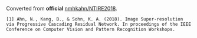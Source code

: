 Converted from **official** [nmhkahn/NTIRE2018](https://github.com/nmhkahn/NTIRE2018/tree/add39be80efefcb2d24122afcbeafaebc3b3cbe8).

```
[1] Ahn, N., Kang, B., & Sohn, K. A. (2018). Image Super-resolution via Progressive Cascading Residual Network. In proceedings of the IEEE Conference on Computer Vision and Pattern Recognition Workshops.
```
